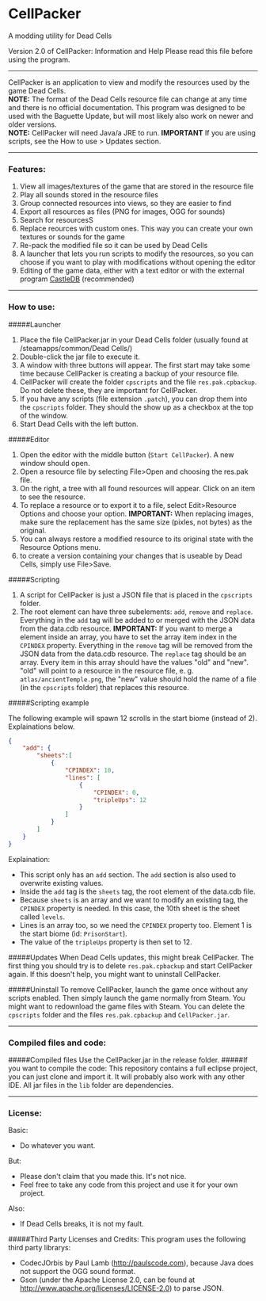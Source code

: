 # CellPacker
A modding utility for Dead Cells  

Version 2.0 of CellPacker: Information and Help
Please read this file before using the program.
  
--------------------------------------------------------------------------------------------------------
CellPacker is an application to view and modify the resources used by the game Dead Cells.  
**NOTE:** The format of the Dead Cells resource file can change at any time and there is no official
	documentation. This program was designed to be used with the Baguette Update, but will most
	likely also work on newer and older versions.  
**NOTE:** CellPacker will need Java/a JRE to run.
**IMPORTANT** If you are using scripts, see the How to use > Updates section.
  
--------------------------------------------------------------------------------------------------------
### Features:  

1. View all images/textures of the game that are stored in the resource file
2. Play all sounds stored in the resource files
3. Group connected resources into views, so they are easier to find
4. Export all resources as files (PNG for images, OGG for sounds)
5. Search for resourcesS
6. Replace reources with custom ones. This way you can create your own textures or sounds for the game
7. Re-pack the modified file so it can be used by Dead Cells 
8. A launcher that lets you run scripts to modify the resources, so you can choose if you want to play with modifications without opening the editor
9. Editing of the game data, either with a text editor or with the external program [CastleDB](http://castledb.org/) (recommended)

  
--------------------------------------------------------------------------------------------------------
### How to use:  
#####Launcher

1. Place the file CellPacker.jar in your Dead Cells folder (usually found at <Steam folder>/steamapps/common/Dead Cells/)
2. Double-click the jar file to execute it.
3. A window with three buttons will appear. The first start may take some time because CellPacker is creating a backup of your resource file.
4. CellPacker will create the folder `cpscripts` and the file `res.pak.cpbackup`. Do not delete these, they are important for CellPacker.
5. If you have any scripts (file extension `.patch`), you can drop them into the `cpscripts` folder. They should the show up as a checkbox at the top of the window.
6. Start Dead Cells with the left button.

#####Editor  

1. Open the editor with the middle button (`Start CellPacker`). A new window should open.
2. Open a resource file by selecting File>Open and choosing the res.pak file.
3. On the right, a tree with all found resources will appear. Click on an item to see the resource.
4. To replace a resource or to export it to a file, select Edit>Resource Options and choose your option.
**IMPORTANT:** When replacing images, make sure the replacement has the same size (pixles, not bytes) as the original.
5. You can always restore a modified resource to its original state with the Resource Options menu.
6. to create a version containing your changes that is useable by Dead Cells, simply use File>Save.
  
#####Scripting

1. A script for CellPacker is just a JSON file that is placed in the `cpscripts` folder.
2. The root element can have three subelements: `add`, `remove` and `replace`.
Everything in the `add` tag will be added to or merged with the JSON data from the data.cdb resource.
**IMPORTANT:** If you want to merge a element inside an array, you have to set the array item index in the `CPINDEX` property.
Everything in the `remove` tag will be removed from the JSON data from the data.cdb resource.
The `replace` tag should be an array. Every item in this array should have the values "old" and "new". "old" will point to a resource in the resource file, e. g. `atlas/ancientTemple.png`, the "new" value should hold the name of a file (in the `cpscripts` folder) that replaces this resource.

#####Scripting example

The following example will spawn 12 scrolls in the start biome (instead of 2). Explainations below.
```json
{
	"add": {
		"sheets":[
			{
				"CPINDEX": 10,
				"lines": [
					{
						"CPINDEX": 0,
						"tripleUps": 12
					}
				]
			}
		]
	}
}
```

Explaination:
* This script only has an `add` section. The `add` section is also used to overwrite existing values.
* Inside the `add` tag is the `sheets` tag, the root element of the data.cdb file.
* Because `sheets` is an array and we want to modify an existing tag, the `CPINDEX` property is needed. In this case, the 10th sheet is the sheet called `levels`.
* Lines is an array too, so we need the `CPINDEX` property too. Element 1 is the start biome (id: `PrisonStart`).
* The value of the `tripleUps` property is then set to 12.

#####Updates
When Dead Cells updates, this might break CellPacker. The first thing you should try is to delete `res.pak.cpbackup` and start CellPacker again. If this doesn't help, you might want to uninstall CellPacker.

#####Uninstall
To remove CellPacker, launch the game once without any scripts enabled. Then simply launch the game normally from Steam. You might want to redownload the game files with Steam.
You can delete the `cpscripts` folder and the files `res.pak.cpbackup` and `CellPacker.jar`.

--------------------------------------------------------------------------------------------------------  
### Compiled files and code:
#####Compiled files
Use the CellPacker.jar in the release folder.
#####If you want to compile the code:
This repository contains a full eclipse project, you can just clone and import it. It will probably also work with any other IDE.
All jar files in the `lib` folder are dependencies.
  
--------------------------------------------------------------------------------------------------------
### License:  
Basic:
* Do whatever you want.
  
But: 
* Please don't claim that you made this. It's not nice.
* Feel free to take any code from this project and use it for your own project.

Also: 
* If Dead Cells breaks, it is not my fault.

#####Third Party Licenses and Credits:
This program uses the following third party librarys:
- CodecJOrbis by Paul Lamb (http://paulscode.com), because Java does not support the OGG sound format.
- Gson (under the Apache License 2.0, can be found at http://www.apache.org/licenses/LICENSE-2.0) to parse JSON.

